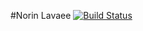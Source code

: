 #Norin Lavaee
[![Build Status](https://travis-ci.org/nlavaee/c4cs-f17-rpn.svg?branch=master)](https://travis-ci.org/nlavaee/c4cs-f17-rpn)

